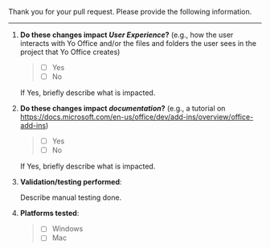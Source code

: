 Thank you for your pull request. Please provide the following information.

---

1. **Do these changes impact *User Experience*?** (e.g., how the user interacts with Yo Office and/or the files and folders the user sees in the project that Yo Office creates)
    > 
    > * [ ]  Yes
    > * [ ]  No

    If Yes, briefly describe what is impacted.


2. **Do these changes impact *documentation*?** (e.g., a tutorial on https://docs.microsoft.com/en-us/office/dev/add-ins/overview/office-add-ins)
    > 
    > * [ ]  Yes
    > * [ ]  No

    If Yes, briefly describe what is impacted.


3. **Validation/testing performed**:

    Describe manual testing done. 

4. **Platforms tested**:

    > * [ ] Windows
    > * [ ] Mac
